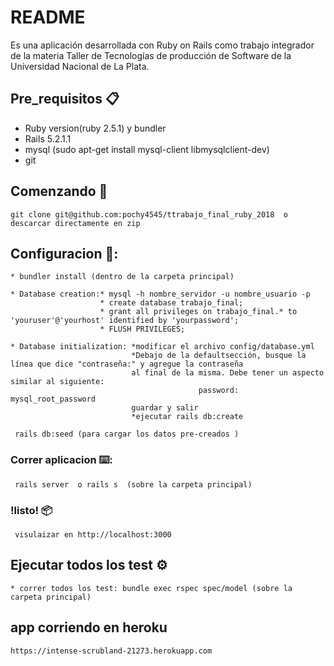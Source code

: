 # README

Es una aplicación desarrollada con Ruby on Rails como trabajo integrador de la materia Taller de Tecnologías de producción de Software de la Universidad Nacional de La Plata.

## Pre_requisitos 📋

  * Ruby version(ruby 2.5.1) y bundler
  * Rails 5.2.1.1
  * mysql (sudo apt-get install mysql-client libmysqlclient-dev)
  * git
  
## Comenzando 🚀
   ```
   git clone git@github.com:pochy4545/ttrabajo_final_ruby_2018  o descarcar directamente en zip
   ```
  ## Configuracion 🔧:
  ```
  * bundler install (dentro de la carpeta principal)
  ```
  ```
  * Database creation:* mysql -h nombre_servidor -u nombre_usuario -p
                      * create database trabajo_final;
                      * grant all privileges on trabajo_final.* to 'youruser'@'yourhost' identified by 'yourpassword';
                      * FLUSH PRIVILEGES;
  ```
  ```
  * Database initialization: *modificar el archivo config/database.yml
                             *Debajo de la defaultsección, busque la línea que dice "contraseña:" y agregue la contraseña
                             al final de la misma. Debe tener un aspecto similar al siguiente:
                                            password: mysql_root_password
                             guardar y salir
                             *ejecutar rails db:create 
   ```
  ```
   rails db:seed (para cargar los datos pre-creados )
  ```
### Correr aplicacion  ⌨️:
  ```
   rails server  o rails s  (sobre la carpeta principal)
  ```
   ### !listo! 📦
  ```
   visulaizar en http://localhost:3000
  ```
## Ejecutar todos los test ⚙️
   ```
   * correr todos los test: bundle exec rspec spec/model (sobre la carpeta principal)
   ```
   
## app corriendo en heroku
   ```
   https://intense-scrubland-21273.herokuapp.com
